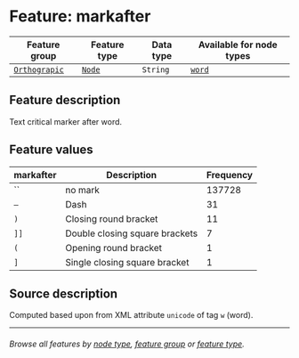 # Feature: markafter

Feature group | Feature type | Data type | Available for node types
---  | --- | --- | --- 
[`Orthograpic`](featuresbygroup.md#orthograpic-features) | [`Node`](featuresbyfeaturetype.md#node-features)  | `String` | [`word`](featuresbynodetype.md#word-nodes)

## Feature description 

Text critical marker after word.

## Feature values 

markafter | Description | Frequency
---  | --- | ---
`` | no mark | 137728
`—` | Dash | 31
`)` | Closing round bracket| 11
`]]` |Double closing square brackets | 7
`(` | Opening round bracket|1 
`]` |Single closing square bracket | 1


## Source description

Computed based upon from XML attribute `unicode` of tag `w` (word).

---
###### *Browse all features by [node type](featuresbynodetype.md#readme), [feature group](featuresbygroup.md#readme) or [feature type](featuresbyfeaturetype.md#readme).*
